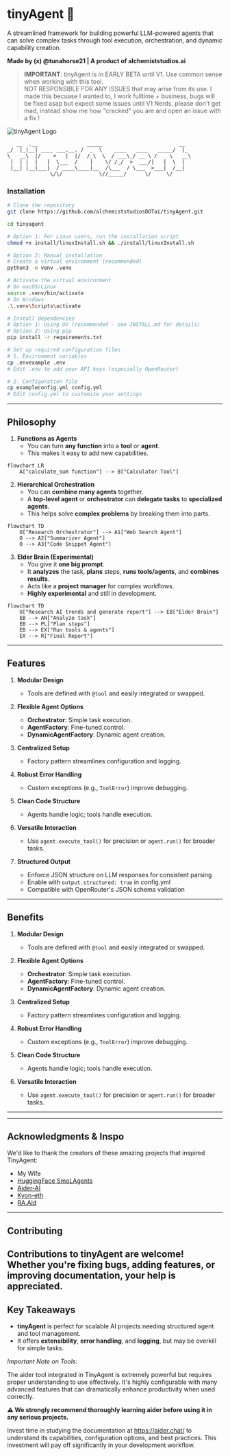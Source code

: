 # tinyAgent 🤖

A streamlined framework for building powerful LLM-powered agents that can solve complex tasks through tool execution, orchestration, and dynamic capability creation.

**Made by (x) @tunahorse21 | A product of alchemiststudios.ai**

> **IMPORTANT**: tinyAgent is in EARLY BETA until V1. Use common sense when working with this tool.  
> NOT RESPONSIBLE FOR ANY ISSUES that may arise from its use.
> I made this becuase I wanted to, I work fulltime + business, bugs will be fixed asap but expect some issues until V1
> Nerds, please don't get mad, instead show me how "cracked" you are and open an issue with a fix ! 

![tinyAgent Logo](tintAgentLogo.png)

```
   __  .__                _____                         __   
_/  |_|__| ____ ___.__. /  _  \    ____   ____   _____/  |_ 
\   __\  |/    <   |  |/  /_\  \  / ___\_/ __ \ /    \   __\
 |  | |  |   |  \___  /    |    \/ /_/  >  ___/|   |  \  |  
 |__| |__|___|  / ____\____|__  /\___  / \___  >___|  /__|  
              \/\/            \//_____/      \/     \/      
```

### Installation

```bash
# Clone the repository
git clone https://github.com/alchemiststudiosDOTai/tinyAgent.git

cd tinyagent

# Option 1: For Linux users, run the installation script
chmod +x install/linuxInstall.sh && ./install/linuxInstall.sh

# Option 2: Manual installation
# Create a virtual environment (recommended)
python3 -m venv .venv

# Activate the virtual environment
# On macOS/Linux
source .venv/bin/activate
# On Windows
.\.venv\Scripts\activate

# Install dependencies
# Option 1: Using UV (recommended - see INSTALL.md for details)
# Option 2: Using pip
pip install -r requirements.txt

# Set up required configuration files
# 1. Environment variables
cp .envexample .env
# Edit .env to add your API keys (especially OpenRouter)

# 2. Configuration file
cp exampleconfig.yml config.yml
# Edit config.yml to customize your settings
```

---
## Philosophy

1. **Functions as Agents**
   - You can turn **any function** into a **tool** or **agent**.
   - This makes it easy to add new capabilities.

```mermaid
flowchart LR
    A["calculate_sum function"] --> B["Calculator Tool"]
```

2. **Hierarchical Orchestration**
   - You can **combine many agents** together.
   - A **top-level agent** or **orchestrator** can **delegate tasks** to **specialized agents**.
   - This helps solve **complex problems** by breaking them into parts.

```mermaid
flowchart TD
    O["Research Orchestrator"] --> A1["Web Search Agent"]
    O --> A2["Summarizer Agent"]
    O --> A3["Code Snippet Agent"]
```

3. **Elder Brain (Experimental)**
   - You give it **one big prompt**.
   - It **analyzes** the task, **plans** steps, **runs tools/agents**, and **combines results**.
   - Acts like a **project manager** for complex workflows.
   - **Highly experimental** and still in development.

```mermaid
flowchart TD
    U["Research AI trends and generate report"] --> EB["Elder Brain"]
    EB --> AN["Analyze task"]
    EB --> PL["Plan steps"]
    EB --> EX["Run tools & agents"]
    EX --> R["Final Report"]
```


---

## Features

1. **Modular Design**  
   - Tools are defined with `@tool` and easily integrated or swapped.

2. **Flexible Agent Options**  
   - **Orchestrator**: Simple task execution.  
   - **AgentFactory**: Fine-tuned control.  
   - **DynamicAgentFactory**: Dynamic agent creation.

3. **Centralized Setup**  
   - Factory pattern streamlines configuration and logging.

4. **Robust Error Handling**  
   - Custom exceptions (e.g., `ToolError`) improve debugging.

5. **Clean Code Structure**  
   - Agents handle logic; tools handle execution.

6. **Versatile Interaction**  
   - Use `agent.execute_tool()` for precision or `agent.run()` for broader tasks.

7. **Structured Output**
   - Enforce JSON structure on LLM responses for consistent parsing
   - Enable with `output.structured: true` in config.yml
   - Compatible with OpenRouter's JSON schema validation


---

## Benefits

1. **Modular Design**  
   - Tools are defined with `@tool` and easily integrated or swapped.

2. **Flexible Agent Options**  
   - **Orchestrator**: Simple task execution.  
   - **AgentFactory**: Fine-tuned control.  
   - **DynamicAgentFactory**: Dynamic agent creation.

3. **Centralized Setup**  
   - Factory pattern streamlines configuration and logging.

4. **Robust Error Handling**  
   - Custom exceptions (e.g., `ToolError`) improve debugging.

5. **Clean Code Structure**  
   - Agents handle logic; tools handle execution.

6. **Versatile Interaction**  
   - Use `agent.execute_tool()` for precision or `agent.run()` for broader tasks.


---


---
## Acknowledgments & Inspo
We'd like to thank the creators of these amazing projects that inspired TinyAgent:
- My Wife
- [HuggingFace SmoLAgents](https://github.com/huggingface/smolagents)
- [Aider-AI](https://github.com/Aider-AI/aider)
- [Kyon-eth](https://github.com/kyon-eth)
- [RA.Aid](https://github.com/ai-christianson/RA.Aid)
---
## Contributing

Contributions to tinyAgent are welcome! Whether you're fixing bugs, adding features, or improving documentation, your help is appreciated.
---
## Key Takeaways

- **tinyAgent** is perfect for scalable AI projects needing structured agent and tool management.
- It offers **extensibility**, **error handling**, and **logging**, but may be overkill for simple tasks.

*Important Note on Tools*: 

The aider tool integrated in TinyAgent is extremely powerful but requires proper understanding to use effectively. It's highly configurable with many advanced features that can dramatically enhance productivity when used correctly.

**⚠️ We strongly recommend thoroughly learning aider before using it in any serious projects.** 

Invest time in studying the documentation at https://aider.chat/ to understand its capabilities, configuration options, and best practices. This investment will pay off significantly in your development workflow.


